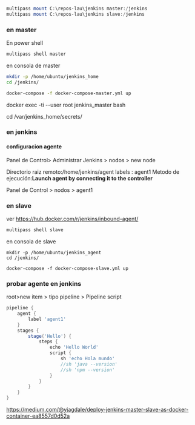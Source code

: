 

```powershell

multipass mount C:\repos-lau\jenkins master:/jenkins
multipass mount C:\repos-lau\jenkins slave:/jenkins


```

### en master

En power shell

```powershell
multipass shell master
```

en consola de master

```sh
mkdir -p /home/ubuntu/jenkins_home
cd /jenkins/

docker-compose -f docker-compose-master.yml up 
```

 docker exec -ti --user root  jenkins_master bash

 cd /var/jenkins_home/secrets/



### en jenkins

#### configuracion agente

Panel de Control> Administrar Jenkins > nodos > new node

Directorio raiz remoto:/home/jenkins/agent
labels  : agent1
Metodo de ejecución:**Launch agent by connecting it to the controller**


Panel de Control > nodos > agent1


### en slave
ver 
https://hub.docker.com/r/jenkins/inbound-agent/ 


```powershell
multipass shell slave
```

en consola de slave

```
mkdir -p /home/ubuntu/jenkins_agent
cd /jenkins/

docker-compose -f docker-compose-slave.yml up 
```



### probar agente en jenkins



root>new item > tipo pipeline > Pipeline script



```groovy
pipeline {
    agent {
        label 'agent1'
    }
    stages {
        stage('Hello') {
            steps {
                echo 'Hello World'
               	script {
                    sh 'echo Hola mundo'
                    //sh 'java --version'
                    //sh 'npm --version'
                }
            }
        }
	}
}
```







https://medium.com/@yjagdale/deploy-jenkins-master-slave-as-docker-container-ea8557d0d52a


